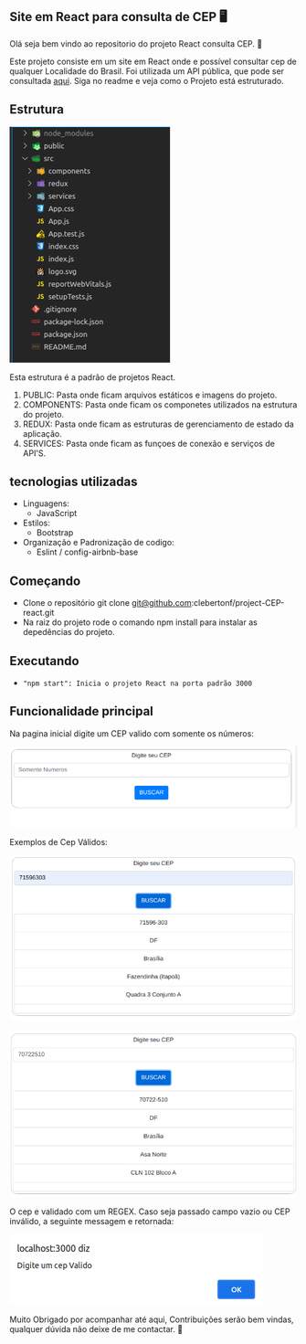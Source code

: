 ## Site em React para consulta de CEP :desktop_computer:

Olá seja bem vindo ao repositorio do projeto React consulta CEP. :rocket:

Este projeto consiste em um site em React onde e possível consultar cep de qualquer
Localidade do Brasil. Foi utilizada um API pública, que pode ser consultada 
[aqui](https://apicep.com/api-de-consulta/).
Siga no readme e veja como o Projeto está estruturado.

## Estrutura
![estrutura do projeto](./public/imgs/05-estrutura.png)

Esta estrutura é a padrão de projetos React.

1. PUBLIC: Pasta onde ficam arquivos estáticos e imagens do projeto.
2. COMPONENTS: Pasta onde ficam os componetes utilizados na estrutura do projeto.
3. REDUX: Pasta onde ficam as estruturas de gerenciamento de estado da aplicação.
4. SERVICES: Pasta onde ficam as funçoes de conexão e serviços de API'S.

## tecnologias utilizadas

- Linguagens:
  - JavaScript
- Estilos:
  - Bootstrap
- Organização e Padronização de codigo:
  - Eslint / config-airbnb-base

## Começando

- Clone o repositório git clone git@github.com:clebertonf/project-CEP-react.git
- Na raiz do projeto rode o comando npm install para instalar as depedências do projeto.

## Executando

- `"npm start": Inicia o projeto React na porta padrão 3000 `

## Funcionalidade principal

Na pagina inicial digite um CEP valido com somente os números:

![funcionalidade-principal](./public/imgs/01-pagina-inicial.png)

Exemplos de Cep Válidos:

![cep 1](./public/imgs/02-cep-consultado.png)

![cep 2](./public/imgs/03-cep2.png)

O cep e validado com um REGEX.
Caso seja passado campo vazio ou CEP inválido, a seguinte messagem e retornada:

![erro](./public/imgs/04-campo-vazio.png)


Muito Obrigado por acompanhar até aqui, Contribuições serão bem vindas, qualquer dúvida 
não deixe de me contactar. :rocket: